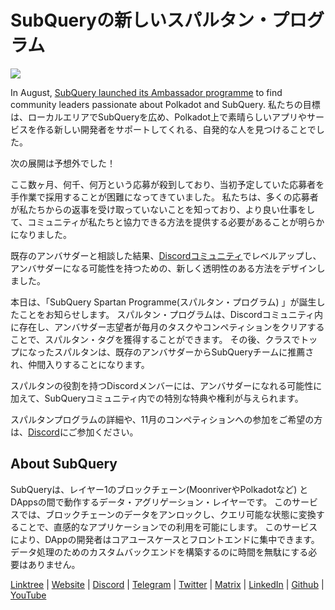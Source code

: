 # SubQueryの新しいスパルタン・プログラム

![](https://miro.medium.com/max/1400/1*k5cScGKMiC45i_N-em3x0Q.png)

In August, [SubQuery launched its Ambassador programme](./20210713-Introducing-the-SubQuery-Ambassador-Program.md) to find community leaders passionate about Polkadot and SubQuery. 私たちの目標は、ローカルエリアでSubQueryを広め、Polkadot上で素晴らしいアプリやサービスを作る新しい開発者をサポートしてくれる、自発的な人を見つけることでした。

次の展開は予想外でした！

ここ数ヶ月、何千、何万という応募が殺到しており、当初予定していた応募者を手作業で採用することが困難になってきていました。 私たちは、多くの応募者が私たちからの返事を受け取っていないことを知っており、より良い仕事をして、コミュニティが私たちと協力できる方法を提供する必要があることが明らかになりました。

既存のアンバサダーと相談した結果、[Discordコミュニティ](https://discord.com/invite/subquery)でレベルアップし、アンバサダーになる可能性を持つための、新しく透明性のある方法をデザインしました。

本日は、「SubQuery Spartan Programme(スパルタン・プログラム) 」が誕生したことをお知らせします。 スパルタン・プログラムは、Discordコミュニティ内に存在し、アンバサダー志望者が毎月のタスクやコンペティションをクリアすることで、スパルタン・タグを獲得することができます。 その後、クラスでトップになったスパルタンは、既存のアンバサダーからSubQueryチームに推薦され、仲間入りすることになります。

スパルタンの役割を持つDiscordメンバーには、アンバサダーになれる可能性に加えて、SubQueryコミュニティ内での特別な特典や権利が与えられます。

スパルタンプログラムの詳細や、11月のコンペティションへの参加をご希望の方は、[Discord](https://discord.com/invite/subquery)にご参加ください。

## About SubQuery

SubQueryは、レイヤー1のブロックチェーン(MoonriverやPolkadotなど) とDAppsの間で動作するデータ・アグリゲーション・レイヤーです。 このサービスでは、ブロックチェーンのデータをアンロックし、クエリ可能な状態に変換することで、直感的なアプリケーションでの利用を可能にします。 このサービスにより、DAppの開発者はコアユースケースとフロントエンドに集中できます。 データ処理のためのカスタムバックエンドを構築するのに時間を無駄にする必要はありません。

​​[Linktree](https://linktr.ee/subquerynetwork) | [Website](https://subquery.network/) | [Discord](https://discord.com/invite/78zg8aBSMG) | [Telegram](https://t.me/subquerynetwork) | [Twitter](https://twitter.com/subquerynetwork) | [Matrix](https://matrix.to/#/#subquery:matrix.org) | [LinkedIn](https://www.linkedin.com/company/subquery) | [Github](https://github.com/subquery/subql) | [YouTube](https://www.youtube.com/channel/UCi1a6NUUjegcLHDFLr7CqLw)
